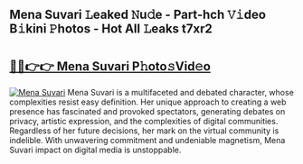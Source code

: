 ## Mena Suvari 𝙻eaked 𝙽u𝚍e - Part-hch 𝚅𝚒deo B𝚒kini 𝙿hotos - Hot All 𝙻eaks t7xr2

# <h2><a href="http://ld7plwo.urlbe.top/?page=Mena+Suvari">🔗🔗👉👉 Mena Suvari P𝚑oto𝚜Vid𝚎o</a></h2>

[![Mena Suvari](https://i.imgur.com/eBuTRDB.gif)](http://ld7plwo.urlbe.top/?page=Mena+Suvari)
Mena Suvari is a multifaceted and debated character, whose complexities resist easy definition. Her unique approach to creating a web presence has fascinated and provoked spectators, generating debates on privacy, artistic expression, and the complexities of digital communities. Regardless of her future decisions, her mark on the virtual community is indelible. With unwavering commitment and undeniable magnetism, Mena Suvari impact on digital media is unstoppable.
